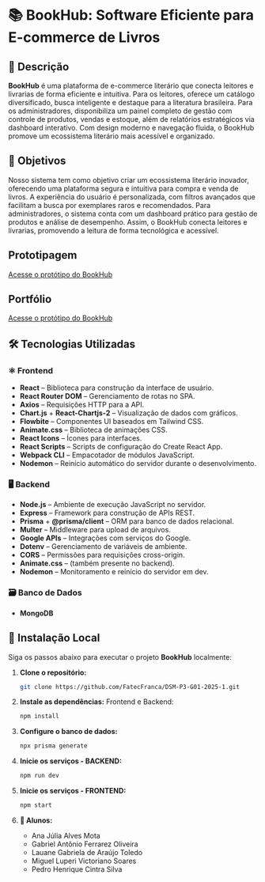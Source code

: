 # 📚 BookHub: Software Eficiente para E-commerce de Livros

## 📝 Descrição
**BookHub** é uma plataforma de e-commerce literário que conecta leitores e livrarias de forma eficiente e intuitiva. Para os leitores, oferece um catálogo diversificado, busca inteligente e destaque para a literatura brasileira. Para os administradores, disponibiliza um painel completo de gestão com controle de produtos, vendas e estoque, além de relatórios estratégicos via dashboard interativo. Com design moderno e navegação fluida, o BookHub promove um ecossistema literário mais acessível e organizado.

## 🎯 Objetivos
Nosso sistema tem como objetivo criar um ecossistema literário inovador, oferecendo uma plataforma segura e intuitiva para compra e venda de livros. A experiência do usuário é personalizada, com filtros avançados que facilitam a busca por exemplares raros e recomendados. Para administradores, o sistema conta com um dashboard prático para gestão de produtos e análise de desempenho. Assim, o BookHub conecta leitores e livrarias, promovendo a leitura de forma tecnológica e acessível.

## Prototipagem
[Acesse o protótipo do BookHub](https://www.canva.com/design/DAGfsJN_7oI/Ol_XmE8C8-ogNmike_4QkQ/edit?utm_content=DAGfsJN_7oI&utm_campaign=designshare&utm_medium=link2&utm_source=sharebutton)

## Portfólio
[Acesse o protótipo do BookHub](https://www.canva.com/design/DAGqiIytA9o/ecBW-R-wmg_37KWDgshgZQ/edit?utm_content=DAGqiIytA9o&utm_campaign=designshare&utm_medium=link2&utm_source=sharebutton)

## 🛠️ Tecnologias Utilizadas

### ⚛️ Frontend
- **React** – Biblioteca para construção da interface de usuário.
- **React Router DOM** – Gerenciamento de rotas no SPA.
- **Axios** – Requisições HTTP para a API.
- **Chart.js** + **React-Chartjs-2** – Visualização de dados com gráficos.
- **Flowbite** – Componentes UI baseados em Tailwind CSS.
- **Animate.css** – Biblioteca de animações CSS.
- **React Icons** – Ícones para interfaces.
- **React Scripts** – Scripts de configuração do Create React App.
- **Webpack CLI** – Empacotador de módulos JavaScript.
- **Nodemon** – Reinício automático do servidor durante o desenvolvimento.

### 🖥️ Backend
- **Node.js** – Ambiente de execução JavaScript no servidor.
- **Express** – Framework para construção de APIs REST.
- **Prisma** + **@prisma/client** – ORM para banco de dados relacional.
- **Multer** – Middleware para upload de arquivos.
- **Google APIs** – Integrações com serviços do Google.
- **Dotenv** – Gerenciamento de variáveis de ambiente.
- **CORS** – Permissões para requisições cross-origin.
- **Animate.css** – (também presente no backend).
- **Nodemon** – Monitoramento e reinício do servidor em dev.

### 🗃️ Banco de Dados
- **MongoDB**

## 🚀 Instalação Local

Siga os passos abaixo para executar o projeto **BookHub** localmente:

1. **Clone o repositório:**

   ```bash
   git clone https://github.com/FatecFranca/DSM-P3-G01-2025-1.git

2. **Instale as dependências:**
Frontend e Backend:

   ```bash
   npm install

3. **Configure o banco de dados:**

     ```bash
     npx prisma generate
     
4. **Inicie os serviços - BACKEND:**

   ```bash
   npm run dev

5. **Inicie os serviços - FRONTEND:**

   ```bash
   npm start

6. **👥 Alunos:**
   - Ana Júlia Alves Mota
   - Gabriel Antônio Ferrarez Oliveira
   - Lauane Gabriela de Araújo Toledo
   - Miguel Luperi Victoriano Soares
   - Pedro Henrique Cintra Silva


